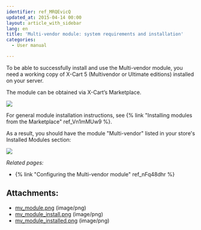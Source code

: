 ```yaml
---
identifier: ref_MRQEvicQ
updated_at: 2015-04-14 00:00
layout: article_with_sidebar
lang: en
title: 'Multi-vendor module: system requirements and installation'
categories:
  - User manual

---
```



To be able to successfully install and use the Multi-vendor module, you need a working copy of X-Cart 5 (Multivendor or Ultimate editions) installed on your server.

The module can be obtained via X-Cart’s Marketplace.

![]({{site.baseurl}}/attachments/8749137/8716516.png)

For general module installation instructions, see {% link "Installing modules from the Marketplace" ref_Vn1mMUw9 %}.

As a result, you should have the module "Multi-vendor" listed in your store's Installed Modules section:

![]({{site.baseurl}}/attachments/8749137/8716517.png)

_Related pages:_

*   {% link "Configuring the Multi-vendor module" ref_nFq48dhr %}

## Attachments:

* [mv_module.png]({{site.baseurl}}/attachments/8749137/8716515.png) (image/png)
* [mv_module_install.png]({{site.baseurl}}/attachments/8749137/8716516.png) (image/png)
* [mv_module_installed.png]({{site.baseurl}}/attachments/8749137/8716517.png) (image/png)